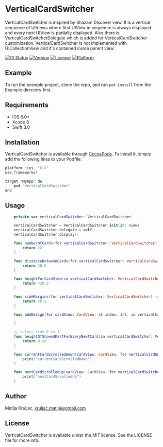 # VerticalCardSwitcher

VerticalCardSwitcher is inspired by Shazam Discover view. It is a vertical sequence of UIViews where first UIView in sequence is always displayed and every next UIView is partially displayed. Also there is VerticalCardSwitcherDelegate which is added for VerticalCardSwitcher customization. VerticalCardSwitcher is not implemented with UICollectionView and it's contained inside parent view.

[![CI Status](https://travis-ci.org/MatijaKruljac/VerticalCardSwitcher.svg?branch=master)](https://travis-ci.org/MatijaKruljac/VerticalCardSwitcher.svg?branch=master)
[![Version](https://img.shields.io/cocoapods/v/VerticalCardSwitcher.svg?style=flat)](http://cocoapods.org/pods/VerticalCardSwitcher)
[![License](https://img.shields.io/cocoapods/l/VerticalCardSwitcher.svg?style=flat)](http://cocoapods.org/pods/VerticalCardSwitcher)
[![Platform](https://img.shields.io/cocoapods/p/VerticalCardSwitcher.svg?style=flat)](http://cocoapods.org/pods/VerticalCardSwitcher)

## Example

To run the example project, clone the repo, and run `pod install` from the Example directory first.

## Requirements

- iOS 8.0+
- Xcode 8
- Swift 3.0

## Installation

VerticalCardSwitcher is available through [CocoaPods](http://cocoapods.org). To install
it, simply add the following lines to your Podfile:

```swift
platform :ios, '8.0'
use_frameworks!

target 'MyApp' do
    pod "VerticalCardSwitcher"
end
```
## Usage

```swift
    private var verticalCardSwitcher: VerticalCardSwitcher!

    verticalCardSwitcher = VerticalCardSwitcher.init(in: view)
    verticalCardSwitcher.delegate = self
    verticalCardSwitcher.display()
```

```swift
    func numberOfCards(for verticalCardSwitcher: VerticalCardSwitcher) -> Int {
        return 22
    }

    func distanceBetweenCards(for verticalCardSwitcher: VerticalCardSwitcher) -> CGFloat {
        return 20.0
    }

    func heightForCardView(in verticalCardSwitcher: VerticalCardSwitcher) -> CGFloat {
        return 430.0
    }

    func sideMargins(for verticalCardSwitcher: VerticalCardSwitcher) -> CGFloat {
        return 40.0
    }

    func addDesign(for cardView: CardView, at index: Int, in verticalCardSwitcher: VerticalCardSwitcher) {

    }

    // values from 0 to 1
    func heightOfShowedPartForEveryNextCard(in verticalCardSwitcher: VerticalCardSwitcher) -> CGFloat {
        return 0.20
    }
```

```swift
    func currentCardScrolledDown(cardView: CardView, for verticalCardSwitcher: VerticalCardSwitcher) {
        print("currentCardScrolledDown")
    }

    func nextCardScrolledUp(cardView: CardView, for verticalCardSwitcher: VerticalCardSwitcher) {
        print("nextCardScrolledUp")
    }
```

## Author

Matija Kruljac, kruljac.matija@gmail.com

## License

VerticalCardSwitcher is available under the MIT license. See the LICENSE file for more info.
